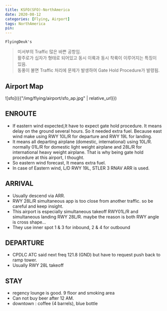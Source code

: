 ```yaml
---
title: KSFO(SFO)-NorthAmerica
date: 2020-08-12
categories: [Flying, Airport]
tags: NorthAmerica
pin:
---
```


`FlyingDeuk's`
> 미서부의 Traffic 많은 바쁜 공항임. <br>
활주로가 십자가 형태로 되어있고 동시 이륙과 동시 착륙이 이루어지는 특징이 있음. <br>
동풍이 불면 Traffic 처리에 문제가 발생하여 Gate Hold Procedure가 발령됨.

## Airport Map
![sfo]({{"/img/flying/airport/sfo_ap.jpg" | relative_url}})

## ENROUTE
-  If eastern wind expected,It have to expect gate hold procedure. It means delay on the ground several hours. So it needed extra fuel. Because east wind make using RWY 10L/R for departure and RWY 19L for landing.
- It means all departing airplane (domestic, international) using 10L/R. normally 01L/R for domestic light weight airplane and 28L/R for international heavy weight airplane. That is why being gate hold procedure at this airport, I thought.
- So eastern wind forecast, It means extra fuel.  
- In case of Eastern wind, L/D RWY 19L, STLER 3 RNAV ARR is used.

## ARRIVAL
- Usually descend via ARR.
- RWY 28L/R simultaneous app is too close from another traffic. so be careful and keep insight.
- This airport is especially simultaneous takeoff RWY01L/R and simultaneous landing RWY 28L/R. maybe the reason is both RWY angle is cross shape…
- They use inner spot 1 & 3 for inbound, 2 & 4 for outbound




## DEPARTURE
- CPDLC ATC said next freq 121.8 (GND) but have to request push back to ramp tower.
- Usually RWY 28L takeoff

## STAY
- regency lounge is good. 9 floor and smoking area
- Can not buy beer after 12 AM.
- downtown : coffee (4 barrels), blue bottle
